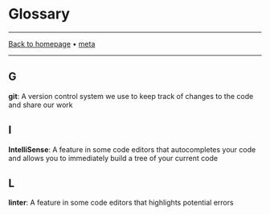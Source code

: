 # Glossary

-----

[Back to homepage](../..) • [meta](..)

-----

## G

**git**: A version control system we use to keep track of changes to the code and share our work

## I

**IntelliSense**: A feature in some code editors that autocompletes your code and allows you to immediately build a tree of your current code

## L

**linter**: A feature in some code editors that highlights potential errors
